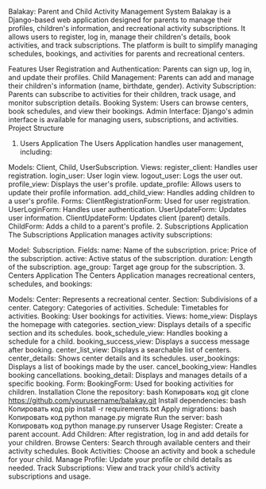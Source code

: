 Balakay: Parent and Child Activity Management System
Balakay is a Django-based web application designed for parents to manage their profiles, children's information, and recreational activity subscriptions. It allows users to register, log in, manage their children's details, book activities, and track subscriptions. The platform is built to simplify managing schedules, bookings, and activities for parents and recreational centers.

Features
User Registration and Authentication: Parents can sign up, log in, and update their profiles.
Child Management: Parents can add and manage their children's information (name, birthdate, gender).
Activity Subscription: Parents can subscribe to activities for their children, track usage, and monitor subscription details.
Booking System: Users can browse centers, book schedules, and view their bookings.
Admin Interface: Django's admin interface is available for managing users, subscriptions, and activities.
Project Structure
1. Users Application
The Users Application handles user management, including:

Models: Client, Child, UserSubscription.
Views:
register_client: Handles user registration.
login_user: User login view.
logout_user: Logs the user out.
profile_view: Displays the user's profile.
update_profile: Allows users to update their profile information.
add_child_view: Handles adding children to a user's profile.
Forms:
ClientRegistrationForm: Used for user registration.
UserLoginForm: Handles user authentication.
UserUpdateForm: Updates user information.
ClientUpdateForm: Updates client (parent) details.
ChildForm: Adds a child to a parent's profile.
2. Subscriptions Application
The Subscriptions Application manages activity subscriptions:

Model: Subscription.
Fields:
name: Name of the subscription.
price: Price of the subscription.
active: Active status of the subscription.
duration: Length of the subscription.
age_group: Target age group for the subscription.
3. Centers Application
The Centers Application manages recreational centers, schedules, and bookings:

Models:
Center: Represents a recreational center.
Section: Subdivisions of a center.
Category: Categories of activities.
Schedule: Timetables for activities.
Booking: User bookings for activities.
Views:
home_view: Displays the homepage with categories.
section_view: Displays details of a specific section and its schedules.
book_schedule_view: Handles booking a schedule for a child.
booking_success_view: Displays a success message after booking.
center_list_view: Displays a searchable list of centers.
center_details: Shows center details and its schedules.
user_bookings: Displays a list of bookings made by the user.
cancel_booking_view: Handles booking cancellations.
booking_detail: Displays and manages details of a specific booking.
Form:
BookingForm: Used for booking activities for children.
Installation
Clone the repository:
bash
Копировать код
git clone https://github.com/yourusername/balakay.git
Install dependencies:
bash
Копировать код
pip install -r requirements.txt
Apply migrations:
bash
Копировать код
python manage.py migrate
Run the server:
bash
Копировать код
python manage.py runserver
Usage
Register: Create a parent account.
Add Children: After registration, log in and add details for your children.
Browse Centers: Search through available centers and their activity schedules.
Book Activities: Choose an activity and book a schedule for your child.
Manage Profile: Update your profile or child details as needed.
Track Subscriptions: View and track your child’s activity subscriptions and usage.
